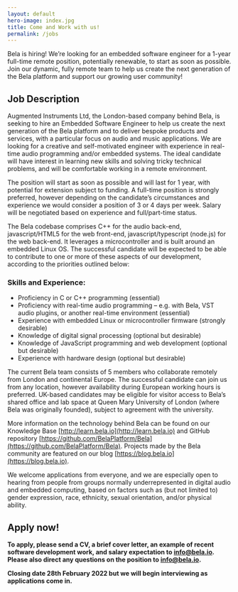 ```yaml
---
layout: default
hero-image: index.jpg
title: Come and Work with us!
permalink: /jobs
---
```


Bela is hiring! We’re looking for an embedded software engineer for a 1-year full-time remote position, potentially renewable, to start as soon as possible. Join our dynamic, fully remote team to help us create the next generation of the Bela platform and support our growing user community!

## Job Description

Augmented Instruments Ltd, the London-based company behind Bela, is seeking to hire an Embedded Software Engineer to help us create the next generation of the Bela platform and to deliver bespoke products and services, with a particular focus on audio and music applications. We are looking for a creative and self-motivated engineer with experience in real-time audio programming and/or embedded systems. The ideal candidate will have interest in learning new skills and solving tricky technical problems, and will be comfortable working in a remote environment.

The position will start as soon as possible and will last for 1 year, with potential for extension subject to funding. A full-time position is strongly preferred, however depending on the candidate’s circumstances and experience we would consider a position of 3 or 4 days per week. Salary will be negotiated based on experience and full/part-time status.

The Bela codebase comprises C++ for the audio back-end, javascript/HTML5 for the web front-end, javascript/typescript (node.js) for the web back-end. It leverages a microcontroller and is built around an embedded Linux OS. The successful candidate will be expected to be able to contribute to one or more of these aspects of our development, according to the priorities outlined below:

### Skills and Experience:
- Proficiency in C or C++ programming (essential)
- Proficiency with real-time audio programming – e.g. with Bela, VST audio plugins, or another real-time environment (essential)
- Experience with embedded Linux or microcontroller firmware (strongly desirable)
- Knowledge of digital signal processing (optional but desirable)
- Knowledge of JavaScript programming and web development (optional but desirable)
- Experience with hardware design (optional but desirable)

The current Bela team consists of 5 members who collaborate remotely from London and continental Europe. The successful candidate can join us from any location, however availability during European working hours is preferred. UK-based candidates may be eligible for visitor access to Bela’s shared office and lab space at Queen Mary University of London (where Bela was originally founded), subject to agreement with the university.

More information on the technology behind Bela can be found on our Knowledge Base [http://learn.bela.io](http://learn.bela.io) and GitHub repository [https://github.com/BelaPlatform/Bela](https://github.com/BelaPlatform/Bela). Projects made by the Bela community are featured on our blog [https://blog.bela.io](https://blog.bela.io).

We welcome applications from everyone, and we are especially open to hearing from people from groups normally underrepresented in digital audio and embedded computing, based on factors such as (but not limited to) gender expression, race, ethnicity, sexual orientation, and/or physical ability.

## Apply now!

**To apply, please send a CV, a brief cover letter, an example of recent software development work, and salary expectation to info@bela.io. Please also direct any questions on the position to info@bela.io.**

**Closing date 28th February 2022 but we will begin interviewing as applications come in.**
